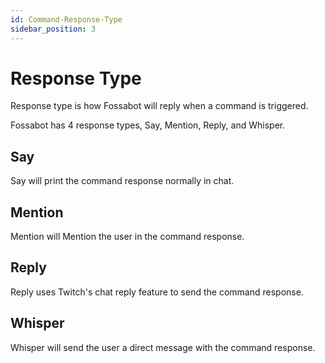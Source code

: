 ```yaml
---
id: Command-Response-Type
sidebar_position: 3
---
```


# Response Type

Response type is how Fossabot will reply when a command is triggered.

Fossabot has 4 response types, Say, Mention, Reply, and Whisper. 

## Say

Say will print the command response normally in chat.

## Mention

Mention will Mention the user in the command response.

## Reply

Reply uses Twitch's chat reply feature to send the command response.

## Whisper

Whisper will send the user a direct message with the command response.